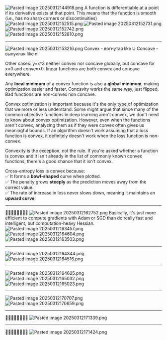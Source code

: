 ![Pasted image 20250312144918.png](../../../../attachments/Pasted%20image%2020250312144918.png)
A function is differentiable at a point if its derivative exists at that point. This means that the function is smooth (i.e., has no sharp corners or discontinuities)
![Pasted image 20250312152515.png](../../../../attachments/Pasted%20image%2020250312152515.png)
![Pasted image 20250312152731.png](../../../../attachments/Pasted%20image%2020250312152731.png)
![Pasted image 20250312152742.png](../../../../attachments/Pasted%20image%2020250312152742.png)
![Pasted image 20250312152810.png](../../../../attachments/Pasted%20image%2020250312152810.png)

---

![Pasted image 20250312153216.png](../../../../attachments/Pasted%20image%2020250312153216.png)
Convex - вогнутая like U
Concave - выпуклая like n


Other cases:
y=x^3 neither convex nor concave globally, but concave for x<0 and convex>0.
linear functions are both convex and concave everywhere.

Any **local minimum** of a convex function is also a **global minimum**, making optimization easier and faster. Concavity works the same way, just flipped. Bad functions are non-convex non concave.

Convex optimization is important because it's the only type of optimization that we more or less understand. Some might argue that since many of the common objective functions in deep learning aren't convex, we don't need to know about convex optimization. However, even when the functions aren't convex, analyzing them as if they were convex often gives us meaningful bounds. If an algorithm doesn't work assuming that a loss function is convex, it definitely doesn't work when the loss function is non-convex.

Convexity is the exception, not the rule. If you're asked whether a function is convex and it isn't already in the list of commonly known convex functions, there's a good chance that it isn't convex.

Cross-entropy loss is convex because:  
✅ It forms a **bowl-shaped** curve when plotted.  
✅ The penalty grows **steeply** as the prediction moves away from the correct value.  
✅ The rate of increase in loss never slows down, meaning it maintains an **upward curve**.

---

🚩🚩🚩🚩🚩🚩🚩🚩
![Pasted image 20250312162752.png](../../../../attachments/Pasted%20image%2020250312162752.png)
Basically, it's just more efficient to compute gradients with Adam or SGD than do really fast and intelligent, but computation-heavy Hessian.
![Pasted image 20250312163457.png](../../../../attachments/Pasted%20image%2020250312163457.png)
![Pasted image 20250312164604.png](../../../../attachments/Pasted%20image%2020250312164604.png)![Pasted image 20250312163503.png](../../../../attachments/Pasted%20image%2020250312163503.png)

---

![Pasted image 20250312164344.png](../../../../attachments/Pasted%20image%2020250312164344.png)
![Pasted image 20250312164516.png](../../../../attachments/Pasted%20image%2020250312164516.png)

---

![Pasted image 20250312164625.png](../../../../attachments/Pasted%20image%2020250312164625.png)![Pasted image 20250312165032.png](../../../../attachments/Pasted%20image%2020250312165032.png)![Pasted image 20250312165023.png](../../../../attachments/Pasted%20image%2020250312165023.png)

---

![Pasted image 20250312170707.png](../../../../attachments/Pasted%20image%2020250312170707.png)
![Pasted image 20250312170659.png](../../../../attachments/Pasted%20image%2020250312170659.png)

---

🚩🚩🚩🚩🚩🚩🚩🚩
![Pasted image 20250312171339.png](../../../../attachments/Pasted%20image%2020250312171339.png)

---

🚩🚩🚩🚩🚩🚩🚩🚩
![Pasted image 20250312171424.png](../../../../attachments/Pasted%20image%2020250312171424.png)